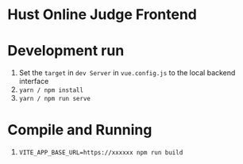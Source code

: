# Hust Online Judge Frontend

# Development run
1. Set the `target` in `dev Server` in `vue.config.js` to the local backend interface
2. `yarn / npm install`
3. `yarn / npm run serve`


# Compile and Running
1. `VITE_APP_BASE_URL=https://xxxxxx npm run build`
